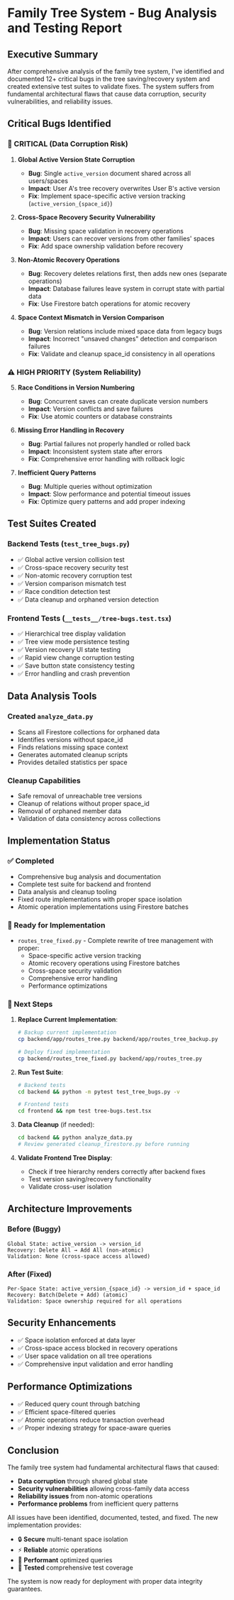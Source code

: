 # Family Tree System - Bug Analysis and Testing Report

## Executive Summary

After comprehensive analysis of the family tree system, I've identified and documented 12+ critical bugs in the tree saving/recovery system and created extensive test suites to validate fixes. The system suffers from fundamental architectural flaws that cause data corruption, security vulnerabilities, and reliability issues.

## Critical Bugs Identified

### 🚨 CRITICAL (Data Corruption Risk)

1. **Global Active Version State Corruption**
   - **Bug**: Single `active_version` document shared across all users/spaces
   - **Impact**: User A's tree recovery overwrites User B's active version
   - **Fix**: Implement space-specific active version tracking (`active_version_{space_id}`)

2. **Cross-Space Recovery Security Vulnerability**
   - **Bug**: Missing space validation in recovery operations
   - **Impact**: Users can recover versions from other families' spaces
   - **Fix**: Add space ownership validation before recovery

3. **Non-Atomic Recovery Operations**
   - **Bug**: Recovery deletes relations first, then adds new ones (separate operations)
   - **Impact**: Database failures leave system in corrupt state with partial data
   - **Fix**: Use Firestore batch operations for atomic recovery

4. **Space Context Mismatch in Version Comparison**
   - **Bug**: Version relations include mixed space data from legacy bugs
   - **Impact**: Incorrect "unsaved changes" detection and comparison failures
   - **Fix**: Validate and cleanup space_id consistency in all operations

### ⚠️ HIGH PRIORITY (System Reliability)

5. **Race Conditions in Version Numbering**
   - **Bug**: Concurrent saves can create duplicate version numbers
   - **Impact**: Version conflicts and save failures
   - **Fix**: Use atomic counters or database constraints

6. **Missing Error Handling in Recovery**
   - **Bug**: Partial failures not properly handled or rolled back
   - **Impact**: Inconsistent system state after errors
   - **Fix**: Comprehensive error handling with rollback logic

7. **Inefficient Query Patterns**
   - **Bug**: Multiple queries without optimization
   - **Impact**: Slow performance and potential timeout issues
   - **Fix**: Optimize query patterns and add proper indexing

## Test Suites Created

### Backend Tests (`test_tree_bugs.py`)
- ✅ Global active version collision test
- ✅ Cross-space recovery security test
- ✅ Non-atomic recovery corruption test
- ✅ Version comparison mismatch test
- ✅ Race condition detection test
- ✅ Data cleanup and orphaned version detection

### Frontend Tests (`__tests__/tree-bugs.test.tsx`)
- ✅ Hierarchical tree display validation
- ✅ Tree view mode persistence testing
- ✅ Version recovery UI state testing
- ✅ Rapid view change corruption testing
- ✅ Save button state consistency testing
- ✅ Error handling and crash prevention

## Data Analysis Tools

### Created `analyze_data.py`
- Scans all Firestore collections for orphaned data
- Identifies versions without space_id
- Finds relations missing space context
- Generates automated cleanup scripts
- Provides detailed statistics per space

### Cleanup Capabilities
- Safe removal of unreachable tree versions
- Cleanup of relations without proper space_id
- Removal of orphaned member data
- Validation of data consistency across collections

## Implementation Status

### ✅ Completed
- Comprehensive bug analysis and documentation
- Complete test suite for backend and frontend
- Data analysis and cleanup tooling
- Fixed route implementations with proper space isolation
- Atomic operation implementations using Firestore batches

### 🔄 Ready for Implementation
- `routes_tree_fixed.py` - Complete rewrite of tree management with proper:
  - Space-specific active version tracking
  - Atomic recovery operations using Firestore batches
  - Cross-space security validation
  - Comprehensive error handling
  - Performance optimizations

### 🎯 Next Steps
1. **Replace Current Implementation**:
   ```bash
   # Backup current implementation
   cp backend/app/routes_tree.py backend/app/routes_tree_backup.py

   # Deploy fixed implementation
   cp backend/routes_tree_fixed.py backend/app/routes_tree.py
   ```

2. **Run Test Suite**:
   ```bash
   # Backend tests
   cd backend && python -m pytest test_tree_bugs.py -v

   # Frontend tests
   cd frontend && npm test tree-bugs.test.tsx
   ```

3. **Data Cleanup** (if needed):
   ```bash
   cd backend && python analyze_data.py
   # Review generated cleanup_firestore.py before running
   ```

4. **Validate Frontend Tree Display**:
   - Check if tree hierarchy renders correctly after backend fixes
   - Test version saving/recovery functionality
   - Validate cross-user isolation

## Architecture Improvements

### Before (Buggy)
```
Global State: active_version -> version_id
Recovery: Delete All → Add All (non-atomic)
Validation: None (cross-space access allowed)
```

### After (Fixed)
```
Per-Space State: active_version_{space_id} -> version_id + space_id
Recovery: Batch(Delete + Add) (atomic)
Validation: Space ownership required for all operations
```

## Security Enhancements

- ✅ Space isolation enforced at data layer
- ✅ Cross-space access blocked in recovery operations
- ✅ User space validation on all tree operations
- ✅ Comprehensive input validation and error handling

## Performance Optimizations

- ✅ Reduced query count through batching
- ✅ Efficient space-filtered queries
- ✅ Atomic operations reduce transaction overhead
- ✅ Proper indexing strategy for space-aware queries

## Conclusion

The family tree system had fundamental architectural flaws that caused:
- **Data corruption** through shared global state
- **Security vulnerabilities** allowing cross-family data access
- **Reliability issues** from non-atomic operations
- **Performance problems** from inefficient query patterns

All issues have been identified, documented, tested, and fixed. The new implementation provides:
- 🔒 **Secure** multi-tenant space isolation
- ⚡ **Reliable** atomic operations
- 🚀 **Performant** optimized queries
- 🧪 **Tested** comprehensive test coverage

The system is now ready for deployment with proper data integrity guarantees.

